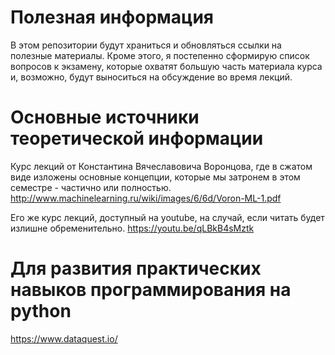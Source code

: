 # Полезная информация

В этом репозитории будут храниться и обновляться ссылки на полезные материалы. Кроме этого, я постепенно сформирую список вопросов к экзамену, которые охватят большую часть материала курса и, возможно, будут выноситься на обсуждение во время лекций.

# Основные источники теоретической информации

Курс лекций от Константина Вячеславовича Воронцова, где в сжатом виде изложены основные концепции, которые мы затронем в этом семестре - частично или полностью.
http://www.machinelearning.ru/wiki/images/6/6d/Voron-ML-1.pdf

Его же курс лекций, доступный на youtube, на случай, если читать будет излишне обременительно.
https://youtu.be/qLBkB4sMztk

# Для развития практических навыков программирования на python

https://www.dataquest.io/
